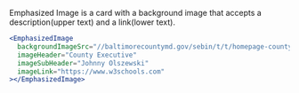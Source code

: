 Emphasized Image is a card with a background image that accepts a description(upper text) and a link(lower text).

```jsx
<EmphasizedImage
  backgroundImageSrc="//baltimorecountymd.gov/sebin/t/t/homepage-county-executive.jpg"
  imageHeader="County Executive"
  imageSubHeader="Johnny Olszewski"
  imageLink="https://www.w3schools.com"
></EmphasizedImage>
```
